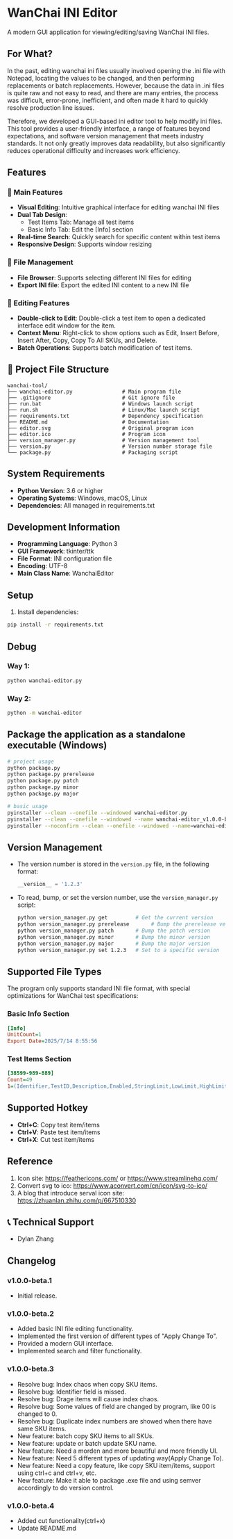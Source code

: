 # WanChai INI Editor

A modern GUI application for viewing/editing/saving WanChai INI files.

## For What?
In the past, editing wanchai ini files usually involved opening the .ini file with Notepad, locating the values to be changed, and then performing replacements or batch replacements. However, because the data in .ini files is quite raw and not easy to read, and there are many entries, the process was difficult, error-prone, inefficient, and often made it hard to quickly resolve production line issues.

Therefore, we developed a GUI-based ini editor tool to help modify ini files. This tool provides a user-friendly interface, a range of features beyond expectations, and software version management that meets industry standards. It not only greatly improves data readability, but also significantly reduces operational difficulty and increases work efficiency.

## Features

### 🎯 Main Features
- **Visual Editing**: Intuitive graphical interface for editing wanchai INI files
- **Dual Tab Design**:   
  - Test Items Tab: Manage all test items
  - Basic Info Tab: Edit the [Info] section
- **Real-time Search**: Quickly search for specific content within test items
- **Responsive Design**: Supports window resizing

### 📁 File Management
- **File Browser**: Supports selecting different INI files for editing
- **Export INI file**: Export the edited INI content to a new INI file

### 🔧 Editing Features
- **Double-click to Edit**: Double-click a test item to open a dedicated interface edit window for the item.
- **Context Menu**: Right-click to show options such as Edit, Insert Before, Insert After, Copy, Copy To All SKUs, and Delete.
- **Batch Operations**: Supports batch modification of test items.

## 📁 Project File Structure

```
wanchai-tool/
├── wanchai-editor.py                # Main program file
├── .gitignore                       # Git ignore file
├── run.bat                          # Windows launch script
├── run.sh                           # Linux/Mac launch script
├── requirements.txt                 # Dependency specification
├── README.md                        # Documentation
├── editor.svg                       # Original program icon
├── editor.ico                       # Program icon
├── version_manager.py               # Version management tool
├── version.py                       # Version number storage file
└── package.py                       # Packaging script
```

## System Requirements

- **Python Version**: 3.6 or higher
- **Operating Systems**: Windows, macOS, Linux
- **Dependencies**: All managed in requirements.txt

## Development Information

- **Programming Language**: Python 3
- **GUI Framework**: tkinter/ttk
- **File Format**: INI configuration file
- **Encoding**: UTF-8
- **Main Class Name**: WanchaiEditor

## Setup

1. Install dependencies:

```bash
pip install -r requirements.txt
```

## Debug

### Way 1:
```bash
python wanchai-editor.py
```

### Way 2:
```bash
python -m wanchai-editor
```

## Package the application as a standalone executable (Windows)

```bash
# project usage
python package.py
python package.py prerelease
python package.py patch
python package.py minor
python package.py major

# basic usage
pyinstaller --clean --onefile --windowed wanchai-editor.py
pyinstaller --clean --onefile --windowed --name wanchai-editor_v1.0.0-beta.1 wanchai-editor.py
pyinstaller --noconfirm --clean --onefile --windowed --name=wanchai-editor_v1.0.0-beta.1 --icon=editor.ico wanchai-editor.py
```

## Version Management

- The version number is stored in the `version.py` file, in the following format:
  ```python
  __version__ = '1.2.3'
  ```
- To read, bump, or set the version number, use the `version_manager.py` script:
  ```sh
  python version_manager.py get         # Get the current version
  python version_manager.py prerelease       # Bump the prerelease version
  python version_manager.py patch       # Bump the patch version
  python version_manager.py minor       # Bump the minor version
  python version_manager.py major       # Bump the major version
  python version_manager.py set 1.2.3   # Set to a specific version
  ```

## Supported File Types

The program only supports standard INI file format, with special optimizations for WanChai test specifications:

### Basic Info Section
```ini
[Info]
UnitCount=1
Export Date=2025/7/14 8:55:56
```

### Test Items Section
```ini
[38599-989-889]
Count=49
1=(Identifier,TestID,Description,Enabled,StringLimit,LowLimit,HighLimit,LimitType,Unit,Parameters) VALUES ('38599-989-889','999','Name',0,'Jabra Evolve3 85','0','0','0','Description','UC, Link390C, Black, WLC Chrg')
```

## Supported Hotkey

- **Ctrl+C**: Copy test item/items
- **Ctrl+V**: Paste test item/items
- **Ctrl+X**: Cut test item/items

## Reference
1. Icon site: https://feathericons.com/ or https://www.streamlinehq.com/
2. Convert svg to ico: https://www.aconvert.com/cn/icon/svg-to-ico/
3. A blog that introduce serval icon site: https://zhuanlan.zhihu.com/p/667510330

## 📞 Technical Support
- Dylan Zhang

## Changelog

### v1.0.0-beta.1
- Initial release.

### v1.0.0-beta.2
- Added basic INI file editing functionality.
- Implemented the first version of different types of "Apply Change To".
- Provided a modern GUI interface.
- Implemented search and filter functionality.

### v1.0.0-beta.3
- Resolve bug: Index chaos when copy SKU items.
- Resolve bug: Identifier field is missed.
- Resolve bug: Drage items will cause index chaos.
- Resolve bug: Some values of field are changed by program, like 00 is changed to 0.
- Resolve bug: Duplicate index numbers are showed when there have same SKU items.
- New feature: batch copy SKU items to all SKUs.
- New feature: update or batch update SKU name.
- New feature: Need a morden and more beautiful and more friendly UI.
- New feature: Need 5 different types of updating way(Apply Change To).
- New feature: Need a copy feature, like copy SKU item/items, support using ctrl+c and ctrl+v, etc.
- New feature: Make it able to package .exe file and using semver accordingly to do version control.

### v1.0.0-beta.4
- Added cut functionality(ctrl+x)
- Update README.md